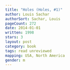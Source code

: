 ```yaml
---
title: "Holes (Holes, #1)"
author: Louis Sachar
authorSort: Sachar, Louis
pageCount: 272
date: 2014-01-01
written: 1998
stars: 3
layout: post
category: book
tags: read unreviewed
mapping: USA, North America
gender: m
---
```

